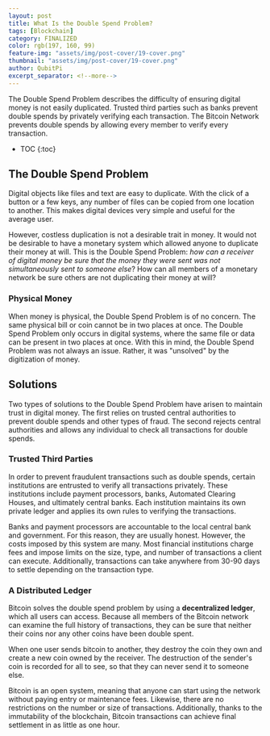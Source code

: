 ```yaml
---
layout: post
title: What Is the Double Spend Problem?
tags: [Blockchain]
category: FINALIZED
color: rgb(197, 160, 99)
feature-img: "assets/img/post-cover/19-cover.png"
thumbnail: "assets/img/post-cover/19-cover.png"
author: QubitPi
excerpt_separator: <!--more-->
---
```


The Double Spend Problem describes the difficulty of ensuring digital money is not easily duplicated. Trusted third 
parties such as banks prevent double spends by privately verifying each transaction. The Bitcoin Network prevents double 
spends by allowing every member to verify every transaction.

<!--more-->

* TOC
{:toc}


The Double Spend Problem
------------------------

Digital objects like files and text are easy to duplicate. With the click of a button or a few keys, any number of files 
can be copied from one location to another. This makes digital devices very simple and useful for the average user.

However, costless duplication is not a desirable trait in money. It would not be desirable to have a monetary system
which allowed anyone to duplicate their money at will. This is the Double Spend Problem: _how can a receiver of digital 
money be sure that the money they were sent was not simultaneously sent to someone else_? How can all members of a
monetary network be sure others are not duplicating their money at will?

### Physical Money

When money is physical, the Double Spend Problem is of no concern. The same physical bill or coin cannot be in two
places at once. The Double Spend Problem only occurs in digital systems, where the same file or data can be present in
two places at once. With this in mind, the Double Spend Problem was not always an issue. Rather, it was "unsolved" by
the digitization of money.


Solutions
---------

Two types of solutions to the Double Spend Problem have arisen to maintain trust in digital money. The first relies on 
trusted central authorities to prevent double spends and other types of fraud. The second rejects central authorities
and allows any individual to check all transactions for double spends.

### Trusted Third Parties

In order to prevent fraudulent transactions such as double spends, certain institutions are entrusted to verify all 
transactions privately. These institutions include payment processors, banks, Automated Clearing Houses, and ultimately 
central banks. Each institution maintains its own private ledger and applies its own rules to verifying the
transactions.

Banks and payment processors are accountable to the local central bank and government. For this reason, they are usually 
honest. However, the costs imposed by this system are many. Most financial institutions charge fees and impose limits on 
the size, type, and number of transactions a client can execute. Additionally, transactions can take anywhere from 30-90 
days to settle depending on the transaction type.

### A Distributed Ledger

Bitcoin solves the double spend problem by using a **decentralized ledger**, which all users can access. Because all
members of the Bitcoin network can examine the full history of transactions, they can be sure that neither their coins
nor any other coins have been double spent.

When one user sends bitcoin to another, they destroy the coin they own and create a new coin owned by the receiver. The 
destruction of the sender's coin is recorded for all to see, so that they can never send it to someone else.

Bitcoin is an open system, meaning that anyone can start using the network without paying entry or maintenance fees. 
Likewise, there are no restrictions on the number or size of transactions. Additionally, thanks to the immutability of
the blockchain, Bitcoin transactions can achieve final settlement in as little as one hour.

